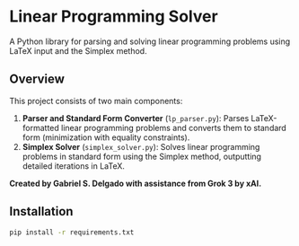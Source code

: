 # Linear Programming Solver

A Python library for parsing and solving linear programming problems using LaTeX input and the Simplex method.

## Overview

This project consists of two main components:
1. **Parser and Standard Form Converter** (`lp_parser.py`): Parses LaTeX-formatted linear programming problems and converts them to standard form (minimization with equality constraints).
2. **Simplex Solver** (`simplex_solver.py`): Solves linear programming problems in standard form using the Simplex method, outputting detailed iterations in LaTeX.

**Created by Gabriel S. Delgado with assistance from Grok 3 by xAI.**

## Installation

```bash
pip install -r requirements.txt

